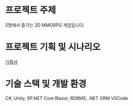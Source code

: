 # 프로젝트 주제
2명에서 즐기는 2D MMORPG 게임입니다.

# 프로젝트 기획 및 시나리오
[기획서](https://www.notion.so/josephcha/2D-MMORPG-096c5bbe9ab04b899bebc1ec25401357)

# 기술 스택 및 개발 환경
C#, Unity, SP.NET Core Blazor, RDBMS, .NET ORM
VSCode
